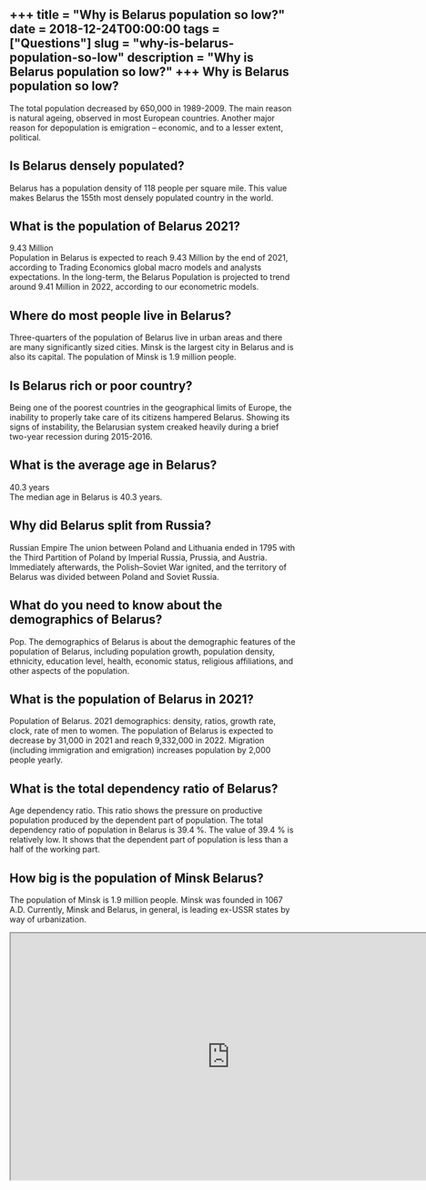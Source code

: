 +++
title = "Why is Belarus population so low?"
date = 2018-12-24T00:00:00
tags = ["Questions"]
slug = "why-is-belarus-population-so-low"
description = "Why is Belarus population so low?"
+++
Why is Belarus population so low?
---------------------------------

The total population decreased by 650,000 in 1989-2009. The main reason is natural ageing, observed in most European countries. Another major reason for depopulation is emigration – economic, and to a lesser extent, political.

Is Belarus densely populated?
-----------------------------

Belarus has a population density of 118 people per square mile. This value makes Belarus the 155th most densely populated country in the world.

What is the population of Belarus 2021?
---------------------------------------

9.43 Million  
Population in Belarus is expected to reach 9.43 Million by the end of 2021, according to Trading Economics global macro models and analysts expectations. In the long-term, the Belarus Population is projected to trend around 9.41 Million in 2022, according to our econometric models.

Where do most people live in Belarus?
-------------------------------------

Three-quarters of the population of Belarus live in urban areas and there are many significantly sized cities. Minsk is the largest city in Belarus and is also its capital. The population of Minsk is 1.9 million people.

Is Belarus rich or poor country?
--------------------------------

Being one of the poorest countries in the geographical limits of Europe, the inability to properly take care of its citizens hampered Belarus. Showing its signs of instability, the Belarusian system creaked heavily during a brief two-year recession during 2015-2016.

What is the average age in Belarus?
-----------------------------------

40.3 years  
The median age in Belarus is 40.3 years.

Why did Belarus split from Russia?
----------------------------------

Russian Empire The union between Poland and Lithuania ended in 1795 with the Third Partition of Poland by Imperial Russia, Prussia, and Austria. Immediately afterwards, the Polish–Soviet War ignited, and the territory of Belarus was divided between Poland and Soviet Russia.

What do you need to know about the demographics of Belarus?
-----------------------------------------------------------

Pop. The demographics of Belarus is about the demographic features of the population of Belarus, including population growth, population density, ethnicity, education level, health, economic status, religious affiliations, and other aspects of the population.

What is the population of Belarus in 2021?
------------------------------------------

Population of Belarus. 2021 demographics: density, ratios, growth rate, clock, rate of men to women. The population of Belarus is expected to decrease by 31,000 in 2021 and reach 9,332,000 in 2022. Migration (including immigration and emigration) increases population by 2,000 people yearly.

What is the total dependency ratio of Belarus?
----------------------------------------------

Age dependency ratio. This ratio shows the pressure on productive population produced by the dependent part of population. The total dependency ratio of population in Belarus is 39.4 %. The value of 39.4 % is relatively low. It shows that the dependent part of population is less than a half of the working part.

How big is the population of Minsk Belarus?
-------------------------------------------

The population of Minsk is 1.9 million people. Minsk was founded in 1067 A.D. Currently, Minsk and Belarus, in general, is leading ex-USSR states by way of urbanization.

<iframe allow="accelerometer; autoplay; clipboard-write; encrypted-media; gyroscope; picture-in-picture" allowfullscreen="" class="__youtube_prefs__  epyt-is-override  no-lazyload" data-no-lazy="1" data-origheight="433" data-origwidth="770" data-skipgform_ajax_framebjll="" height="433" id="_ytid_10537" loading="lazy" src="https://www.youtube.com/embed/2EvlqsFE-Vg?enablejsapi=1&autoplay=0&cc_load_policy=0&cc_lang_pref=&iv_load_policy=1&loop=0&modestbranding=0&rel=1&fs=1&playsinline=0&autohide=2&theme=dark&color=red&controls=1&" title="YouTube player" width="770"></iframe>